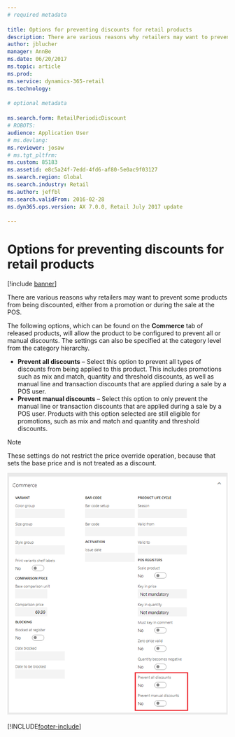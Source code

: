 ```yaml
---
# required metadata

title: Options for preventing discounts for retail products
description: There are various reasons why retailers may want to prevent some products from being discounted, either from a promotion or during the sale at the POS.
author: jblucher
manager: AnnBe
ms.date: 06/20/2017
ms.topic: article
ms.prod: 
ms.service: dynamics-365-retail
ms.technology: 

# optional metadata

ms.search.form: RetailPeriodicDiscount
# ROBOTS: 
audience: Application User
# ms.devlang: 
ms.reviewer: josaw
# ms.tgt_pltfrm: 
ms.custom: 85183
ms.assetid: e8c5a24f-7edd-4fd6-af80-5e0ac9f03127
ms.search.region: Global
ms.search.industry: Retail
ms.author: jeffbl
ms.search.validFrom: 2016-02-28
ms.dyn365.ops.version: AX 7.0.0, Retail July 2017 update

---
```


# Options for preventing discounts for retail products

[!include [banner](includes/banner.md)]

There are various reasons why retailers may want to prevent some products from being discounted, either from a promotion or during the sale at the POS.

The following options, which can be found on the **Commerce** tab of released products, will allow the product to be configured to prevent all or manual discounts. The settings can also be specified at the category level from the category hierarchy.

- **Prevent all discounts** – Select this option to prevent all types of discounts from being applied to this product. This includes promotions such as mix and match, quantity and threshold discounts, as well as manual line and transaction discounts that are applied during a sale by a POS user.
- **Prevent manual discounts** – Select this option to only prevent the manual line or transaction discounts that are applied during a sale by a POS user. Products with this option selected are still eligible for promotions, such as mix and match and quantity and threshold discounts.

> [!NOTE]
> These settings do not restrict the price override operation, because that sets the base price and is not treated as a discount.

[![Prevent discounts field](./media/prevent-discounts.png)](./media/prevent-discounts.png)


[!INCLUDE[footer-include](../includes/footer-banner.md)]
